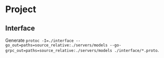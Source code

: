 # Project

## Interface

Generate `protoc -I=./interface --go_out=paths=source_relative:./servers/models --go-grpc_out=paths=source_relative:./servers/models ./interface/*.proto`.
